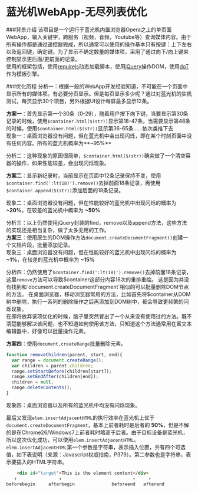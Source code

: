 蓝光机WebApp-无尽列表优化
===

###背景介绍
该项目是一个运行于蓝光机内置浏览器Opera之上的单页面WebApp，输入关键字，跨服务（视频，音频，Youtube等）查询媒体内容。由于所有操作都是通过遥控器完成，所以通常可以使用的操作基本只有按键：上下左右以及返回键，确定键。为了显示不确定数量的媒体项，采用了通过向下/向上键来控制显示更后面/更前面的记录。  
使用的框架包括，使用[requirejs](http://requirejs.org/)动态加载脚本，使用[jQuery](http://jquery.com/)操作DOM，使用[doT](http://olado.github.io/doT/)作为模板引擎。  

###优化历程
分析一：根据一般的WebApp开发经验知道，不可能在一个页面中显示所有的媒体项。有必要分页显示。但是每页显示多少呢？通过对蓝光机的实机测试，每页显示30个项目，另外根据UI设计每屏最多显示12条。  

**方案一**：首先显示第一个30条（0-29），随着用户按下向下键，当要显示第30条记录的时候，使用`$container.html($(str))`显示第18-47条，当需要显示第48条的时候，使用`$container.html($(str))`显示第36-65条……依次类推下去  
现象一：桌面浏览器没有问题，但在蓝光机中会出现闪烁，即在某个时刻页面中没有任何内容。所有的蓝光机概率为**~95%**  
  
分析二：这种现象的原因很简单，`$container.html($(str))`确实做了一个清空容器的操作，如果性能较差，会出现闪烁现象。  
  
**方案二**：显示新纪录时，当前显示在页面中12条记录保持不变，使用`$container.find(':lt(18)').remove()`去掉前面18条记录，再使用`$container.append($(str))`添加后面的18条记录。  

现象二：桌面浏览器没有问题，但在性能较好的蓝光机中出现闪烁的概率为 **~20%**，在较差的蓝光机中概率为 **~50%**  
  
分析三：以上仍然使用jQuery封装的find，remove以及append方法，这些方法的实现还是相当复杂，做了太多无用的工作。  
**方案三**：使用原生的DOM操作方法`document.createDocumentFragment()`创建一个文档片段，批量添加记录。  
现象三：桌面浏览器没有问题，但在性能较好的蓝光机中出现闪烁的概率为 **~1%**，在较差的蓝光机中概率为 **~15%**  
  
分析四：仍然使用了`$container.find(':lt(18)').remove()`去掉前面18条记录，这里`remove`方法可以导致$container这部分内容18次的重排重绘。 这是因为并没有找到和`document.createDocumentFragment`相似的可以批量删除DOM节点的方法。 在桌面浏览器，移动浏览器常用的方法，比如首先将$container从DOM树中删除，执行一系列的删除操作之后再添加到DOM树中，都会导致更频繁的闪烁现象。  
在即将放弃该项优化的时候，脑子里突然冒出了一个从来没有使用过的方法。既不清楚能够解决该问题，也不知道如何使用该方法，只知道这个方法通常用在富文本编辑器中，好像可以批量操作元素。  

**方案四**：使用`document.createRange`批量删除元素。  
``` js
function removeChildren(parent, start, end){
  var range = document.createRange();
  var children = parent.children;
  range.setStartBefore(children[start]);
  range.setEndAfter(children[end]);
  children = null;
  range.deleteContents();
}
```  
现象四：桌面浏览器以及所有的蓝光机中均没有闪烁现象。  

最后又发现`elem.insertAdjacentHTML`的执行效率在蓝光机上优于`document.createDocumentFragment`，基本上前者耗时是后者的 **50%**，但是不解的是在Chrome26/Windows7上前者耗时略高于后者。由于目标设备是蓝光机，所以这次优化成功，可以使用`elem.insertAdjacentHTML`。  
`elem.insertAdjacentHTML`第一个参数是字符串，表示插入位置，共有四个可选值，如下表说明（来源：Javascript权威指南，P379）。第二参数也是字符串，表示要插入的HTML字符串。
```html
    <div id="target">This is the element content</div>
   ↑                ↑                           ↑     ↑
beforebegin     afterbegin              beforeend   afterend
```
